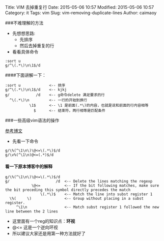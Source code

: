 Title: VIM 去掉重复行
Date: 2015-05-06 10:57
Modified: 2015-05-06 10:57
Category: it
Tags: vim
Slug: vim-removing-duplicate-lines
Author: caimaoy


###不难理解的方法

- 先想想思路:
    - 先排序
    - 然后去掉重复的行
- 看看具体命令

```
:sort u
g/^\(.*\)\n\1$/d
```

####下面讲解一下：

```
:sort u             <-- 排序
g/^\(.*\)\n\1$/d    <-- kjkj
g/            /d    <-- g命令delete 满足要求的行
  ^\(.*\)\n         <-- 一行的开始到换行
           \1$      <-- \1 是前面(.*\)的内容，也就是说和前面的行内容相等
             $      <-- 结束符，两行相等是匹配条件
```

###一些高级vim语法的操作

[参考博文](http://vim.wikia.com/wiki/Uniq_-_Removing_duplicate_lines)

- 先看一下命令

```
g/\%(^\1\n\)\@<=\(.*\)$/d
g/\v%(^\1\n)@<=(.*)$/d
```

#### 看一下原本博客中的解释

```
g/\%(^\1\n\)\@<=\(.*\)$/d
g/                     /d  <-- Delete the lines matching the regexp
            \@<=           <-- If the bit following matches, make sure the bit preceding this symbol directly precedes the match
                \(.*\)$    <-- Match the line into subst register 1
  \%(     \)               <-- Group without placing in a subst register.
     ^\1\n                 <-- Match subst register 1 followed the new line between the 2 lines
```

- 这里面有一个reg的知识点：__环视__
- \@<= 这是一个逆向环视
- 所以建议大家还是用第一种方法就好了
